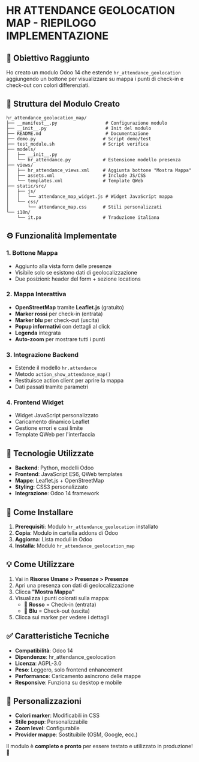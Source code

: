 # HR ATTENDANCE GEOLOCATION MAP - RIEPILOGO IMPLEMENTAZIONE

## 🎯 Obiettivo Raggiunto
Ho creato un modulo Odoo 14 che estende `hr_attendance_geolocation` aggiungendo un bottone per visualizzare su mappa i punti di check-in e check-out con colori differenziati.

## 📁 Struttura del Modulo Creato

```
hr_attendance_geolocation_map/
├── __manifest__.py                  # Configurazione modulo
├── __init__.py                      # Init del modulo
├── README.md                        # Documentazione
├── demo.py                         # Script demo/test
├── test_module.sh                  # Script verifica
├── models/
│   ├── __init__.py
│   └── hr_attendance.py            # Estensione modello presenza
├── views/
│   ├── hr_attendance_views.xml     # Aggiunta bottone "Mostra Mappa"
│   ├── assets.xml                  # Include JS/CSS
│   └── templates.xml               # Template QWeb
├── static/src/
│   ├── js/
│   │   └── attendance_map_widget.js # Widget JavaScript mappa
│   └── css/
│       └── attendance_map.css      # Stili personalizzati
└── i18n/
    └── it.po                       # Traduzione italiana
```

## ⚙️ Funzionalità Implementate

### 1. **Bottone Mappa** 
- Aggiunto alla vista form delle presenze
- Visibile solo se esistono dati di geolocalizzazione
- Due posizioni: header del form + sezione locations

### 2. **Mappa Interattiva**
- **OpenStreetMap** tramite **Leaflet.js** (gratuito)
- **Marker rossi** per check-in (entrata)
- **Marker blu** per check-out (uscita)
- **Popup informativi** con dettagli al click
- **Legenda** integrata
- **Auto-zoom** per mostrare tutti i punti

### 3. **Integrazione Backend**
- Estende il modello `hr.attendance`
- Metodo `action_show_attendance_map()` 
- Restituisce action client per aprire la mappa
- Dati passati tramite parametri

### 4. **Frontend Widget**
- Widget JavaScript personalizzato
- Caricamento dinamico Leaflet
- Gestione errori e casi limite
- Template QWeb per l'interfaccia

## 🔧 Tecnologie Utilizzate

- **Backend**: Python, modelli Odoo
- **Frontend**: JavaScript ES6, QWeb templates
- **Mappe**: Leaflet.js + OpenStreetMap
- **Styling**: CSS3 personalizzato
- **Integrazione**: Odoo 14 framework

## 🚀 Come Installare

1. **Prerequisiti**: Modulo `hr_attendance_geolocation` installato
2. **Copia**: Modulo in cartella addons di Odoo
3. **Aggiorna**: Lista moduli in Odoo
4. **Installa**: Modulo `hr_attendance_geolocation_map`

## 💡 Come Utilizzare

1. Vai in **Risorse Umane > Presenze > Presenze**
2. Apri una presenza con dati di geolocalizzazione
3. Clicca **"Mostra Mappa"**
4. Visualizza i punti colorati sulla mappa:
   - 🔴 **Rosso** = Check-in (entrata)
   - 🔵 **Blu** = Check-out (uscita)
5. Clicca sui marker per vedere i dettagli

## ✅ Caratteristiche Tecniche

- **Compatibilità**: Odoo 14
- **Dipendenze**: hr_attendance_geolocation
- **Licenza**: AGPL-3.0
- **Peso**: Leggero, solo frontend enhancement
- **Performance**: Caricamento asincrono delle mappe
- **Responsive**: Funziona su desktop e mobile

## 🎨 Personalizzazioni

- **Colori marker**: Modificabili in CSS
- **Stile popup**: Personalizzabile
- **Zoom level**: Configurabile
- **Provider mappe**: Sostituibile (OSM, Google, ecc.)

Il modulo è **completo e pronto** per essere testato e utilizzato in produzione! 🎉
